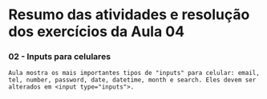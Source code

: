 # Resumo das atividades e resolução dos exercícios da Aula 04 #

### 02 - Inputs para celulares ###
    Aula mostra os mais importantes tipos de "inputs" para celular: email, tel, number, password, date, datetime, month e search. Eles devem ser alterados em <input type="inputs">.